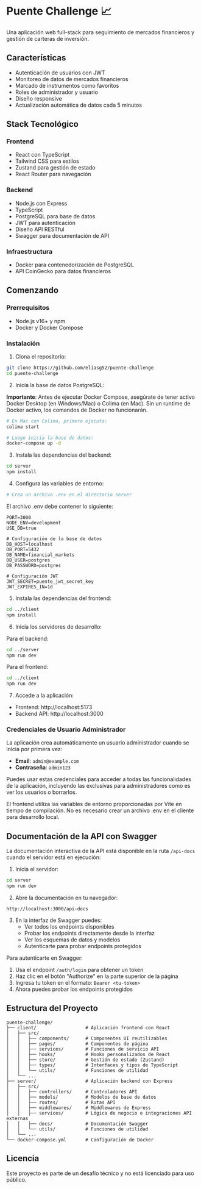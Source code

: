 # Puente Challenge 📈

Una aplicación web full-stack para seguimiento de mercados financieros y gestión de carteras de inversión.

## Características

- Autenticación de usuarios con JWT
- Monitoreo de datos de mercados financieros
- Marcado de instrumentos como favoritos
- Roles de administrador y usuario
- Diseño responsive
- Actualización automática de datos cada 5 minutos

## Stack Tecnológico

### Frontend

- React con TypeScript
- Tailwind CSS para estilos
- Zustand para gestión de estado
- React Router para navegación

### Backend

- Node.js con Express
- TypeScript
- PostgreSQL para base de datos
- JWT para autenticación
- Diseño API RESTful
- Swagger para documentación de API

### Infraestructura

- Docker para contenedorización de PostgreSQL
- API CoinGecko para datos financieros

## Comenzando

### Prerrequisitos

- Node.js v16+ y npm
- Docker y Docker Compose

### Instalación

1. Clona el repositorio:

```bash
git clone https://github.com/eliasg52/puente-challenge
cd puente-challenge
```

2. Inicia la base de datos PostgreSQL:

**Importante**: Antes de ejecutar Docker Compose, asegúrate de tener activo Docker Desktop (en Windows/Mac) o Colima (en Mac). Sin un runtime de Docker activo, los comandos de Docker no funcionarán.

```bash
# En Mac con Colima, primero ejecuta:
colima start

# Luego inicia la base de datos:
docker-compose up -d
```

3. Instala las dependencias del backend:

```bash
cd server
npm install
```

4. Configura las variables de entorno:

```bash
# Crea un archivo .env en el directorio server
```

El archivo .env debe contener lo siguiente:

```
PORT=3000
NODE_ENV=development
USE_DB=true

# Configuración de la base de datos
DB_HOST=localhost
DB_PORT=5432
DB_NAME=financial_markets
DB_USER=postgres
DB_PASSWORD=postgres

# Configuración JWT
JWT_SECRET=puente_jwt_secret_key
JWT_EXPIRES_IN=1d
```

5. Instala las dependencias del frontend:

```bash
cd ../client
npm install
```

6. Inicia los servidores de desarrollo:

Para el backend:

```bash
cd ../server
npm run dev
```

Para el frontend:

```bash
cd ../client
npm run dev
```

7. Accede a la aplicación:

- Frontend: http://localhost:5173
- Backend API: http://localhost:3000

### Credenciales de Usuario Administrador

La aplicación crea automáticamente un usuario administrador cuando se inicia por primera vez:

- **Email**: `admin@example.com`
- **Contraseña**: `admin123`

Puedes usar estas credenciales para acceder a todas las funcionalidades de la aplicación, incluyendo las exclusivas para administradores como es ver los usuarios o borrarlos.

El frontend utiliza las variables de entorno proporcionadas por Vite en tiempo de compilación. No es necesario crear un archivo .env en el cliente para desarrollo local.

## Documentación de la API con Swagger

La documentación interactiva de la API está disponible en la ruta `/api-docs` cuando el servidor está en ejecución:

1. Inicia el servidor:

```bash
cd server
npm run dev
```

2. Abre la documentación en tu navegador:

```
http://localhost:3000/api-docs
```

3. En la interfaz de Swagger puedes:
   - Ver todos los endpoints disponibles
   - Probar los endpoints directamente desde la interfaz
   - Ver los esquemas de datos y modelos
   - Autenticarte para probar endpoints protegidos

Para autenticarte en Swagger:

1. Usa el endpoint `/auth/login` para obtener un token
2. Haz clic en el botón "Authorize" en la parte superior de la página
3. Ingresa tu token en el formato: `Bearer <tu-token>`
4. Ahora puedes probar los endpoints protegidos

## Estructura del Proyecto

```
puente-challenge/
├── client/                  # Aplicación frontend con React
│   ├── src/
│   │   ├── components/      # Componentes UI reutilizables
│   │   ├── pages/           # Componentes de página
│   │   ├── services/        # Funciones de servicio API
│   │   ├── hooks/           # Hooks personalizados de React
│   │   ├── store/           # Gestión de estado (Zustand)
│   │   ├── types/           # Interfaces y tipos de TypeScript
│   │   └── utils/           # Funciones de utilidad
│   └── ...
├── server/                  # Aplicación backend con Express
│   ├── src/
│   │   ├── controllers/     # Controladores API
│   │   ├── models/          # Modelos de base de datos
│   │   ├── routes/          # Rutas API
│   │   ├── middlewares/     # Middlewares de Express
│   │   ├── services/        # Lógica de negocio e integraciones API externas
│   │   ├── docs/            # Documentación Swagger
│   │   └── utils/           # Funciones de utilidad
│   └── ...
└── docker-compose.yml       # Configuración de Docker
```

## Licencia

Este proyecto es parte de un desafío técnico y no está licenciado para uso público.
